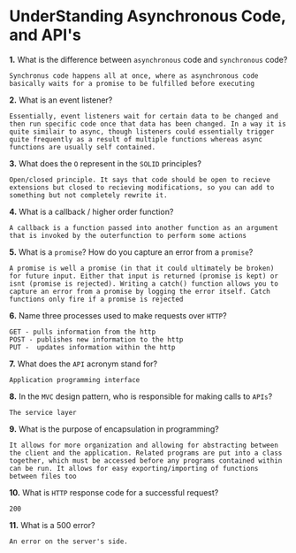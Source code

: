 # UnderStanding Asynchronous Code, and API's

**1.** What is the difference between `asynchronous` code and `synchronous` code?
<!-- enter you answer in the space below -->
```
Synchronus code happens all at once, where as asynchronous code basically waits for a promise to be fulfilled before executing
```
**2.** What is an event listener?
<!-- enter you answer in the space below -->
```
Essentially, event listeners wait for certain data to be changed and then run specific code once that data has been changed. In a way it is quite similair to async, though listeners could essentially trigger quite frequently as a result of multiple functions whereas async functions are usually self contained.
```
**3.** What does the `O` represent in the `SOLID` principles?
<!-- enter you answer in the space below -->
```
Open/closed principle. It says that code should be open to recieve extensions but closed to recieving modifications, so you can add to something but not completely rewrite it.
```
**4.** What is a callback / higher order function?
<!-- enter you answer in the space below -->
```
A callback is a function passed into another function as an argument that is invoked by the outerfunction to perform some actions
```
**5.** What is a `promise`? How do you capture an error from a `promise`?
<!-- enter you answer in the space below -->
```
A promise is well a promise (in that it could ultimately be broken) for future input. Either that input is returned (promise is kept) or isnt (promise is rejected). Writing a catch() function allows you to capture an error from a promise by logging the error itself. Catch functions only fire if a promise is rejected
 ```
**6.** Name three processes used to make requests over `HTTP`?
<!-- enter you answer in the space below -->
```
GET - pulls information from the http
POST - publishes new information to the http
PUT -  updates information within the http
```
**7.** What does the `API` acronym stand for?
<!-- enter you answer in the space below -->
```
Application programming interface
```
**8.** In the `MVC` design pattern, who is responsible for making calls to `APIs`?
<!-- enter you answer in the space below -->
```
The service layer
```
**9.** What is the purpose of encapsulation in programming?
<!-- enter you answer in the space below -->
```
It allows for more organization and allowing for abstracting between the client and the application. Related programs are put into a class together, which must be accessed before any programs contained within can be run. It allows for easy exporting/importing of functions between files too
```
**10.** What is `HTTP` response code for a successful request?
<!-- enter you answer in the space below -->
```
200
```
**11.** What is a 500 error?
<!-- enter you answer in the space below -->
```
An error on the server's side.
```